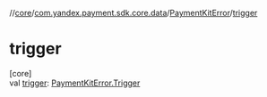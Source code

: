 //[core](../../../index.md)/[com.yandex.payment.sdk.core.data](../index.md)/[PaymentKitError](index.md)/[trigger](trigger.md)

# trigger

[core]\
val [trigger](trigger.md): [PaymentKitError.Trigger](-trigger/index.md)
